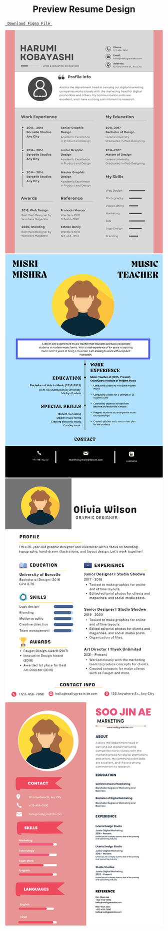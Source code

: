<h1 align="center">Preview Resume Design</h1>

<a align ="center" href="https://www.figma.com/file/VJ46kjkG3l2t97kQj3CR0K/Resume?node-id=0%3A1"> `  Downlaod Figma File  `</a>



![RESUME](https://github.com/Aditidubey223/website-screens/blob/main/RESUME/1.png)
![RESUME](https://github.com/Aditidubey223/website-screens/blob/main/RESUME/2.png)
![RESUME](https://github.com/Aditidubey223/website-screens/blob/main/RESUME/3.png)
![RESUME](https://github.com/Aditidubey223/website-screens/blob/main/RESUME/4.png)